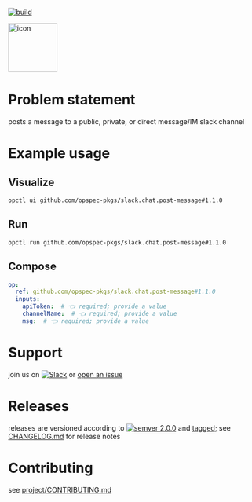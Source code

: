 [![build](https://github.com/opspec-pkgs/github.com/opspec-pkgs/slack.chat.post-message/actions/workflows/build.yml/badge.svg)](https://github.com/opspec-pkgs/github.com/opspec-pkgs/slack.chat.post-message/actions/workflows/build.yml)


<img src="icon.svg" alt="icon" height="100px">

# Problem statement

posts a message to a public, private, or direct message/IM slack channel

# Example usage

## Visualize

```shell
opctl ui github.com/opspec-pkgs/slack.chat.post-message#1.1.0
```

## Run

```
opctl run github.com/opspec-pkgs/slack.chat.post-message#1.1.0
```

## Compose

```yaml
op:
  ref: github.com/opspec-pkgs/slack.chat.post-message#1.1.0
  inputs:
    apiToken:  # 👈 required; provide a value
    channelName:  # 👈 required; provide a value
    msg:  # 👈 required; provide a value
```

# Support

join us on
[![Slack](https://img.shields.io/badge/slack-opctl-E01563.svg)](https://join.slack.com/t/opctl/shared_invite/zt-51zodvjn-Ul_UXfkhqYLWZPQTvNPp5w)
or
[open an issue](https://github.com/opspec-pkgs/slack.chat.post-message/issues)

# Releases

releases are versioned according to
[![semver 2.0.0](https://img.shields.io/badge/semver-2.0.0-brightgreen.svg)](http://semver.org/spec/v2.0.0.html)
and [tagged](https://git-scm.com/book/en/v2/Git-Basics-Tagging); see
[CHANGELOG.md](CHANGELOG.md) for release notes

# Contributing

see
[project/CONTRIBUTING.md](https://github.com/opspec-pkgs/project/blob/main/CONTRIBUTING.md)
